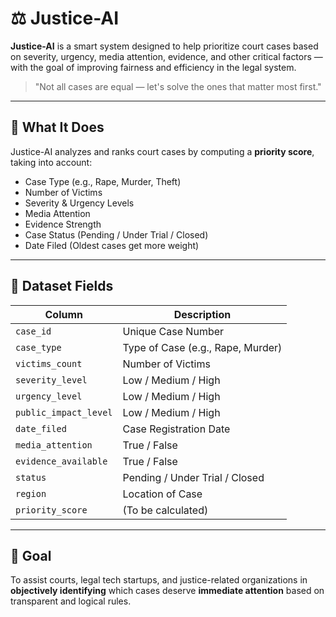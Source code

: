 # ⚖️ Justice-AI

**Justice-AI** is a smart system designed to help prioritize court cases based on severity, urgency, media attention, evidence, and other critical factors — with the goal of improving fairness and efficiency in the legal system.

> "Not all cases are equal — let's solve the ones that matter most first."

---

## 🧠 What It Does

Justice-AI analyzes and ranks court cases by computing a **priority score**, taking into account:

- Case Type (e.g., Rape, Murder, Theft)
- Number of Victims
- Severity & Urgency Levels
- Media Attention
- Evidence Strength
- Case Status (Pending / Under Trial / Closed)
- Date Filed (Oldest cases get more weight)

---

## 📁 Dataset Fields

| Column | Description |
|--------|-------------|
| `case_id` | Unique Case Number |
| `case_type` | Type of Case (e.g., Rape, Murder) |
| `victims_count` | Number of Victims |
| `severity_level` | Low / Medium / High |
| `urgency_level` | Low / Medium / High |
| `public_impact_level` | Low / Medium / High |
| `date_filed` | Case Registration Date |
| `media_attention` | True / False |
| `evidence_available` | True / False |
| `status` | Pending / Under Trial / Closed |
| `region` | Location of Case |
| `priority_score` | (To be calculated) |

---

## 📍 Goal

To assist courts, legal tech startups, and justice-related organizations in **objectively identifying** which cases deserve **immediate attention** based on transparent and logical rules.
